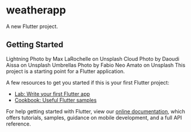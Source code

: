 # weatherapp

A new Flutter project.

## Getting Started

Lightning Photo by Max LaRochelle on Unsplash
Cloud Photo by Daoudi Aissa on Unsplash
Umbrellas Photo by Fabio Neo Amato on Unsplash
This project is a starting point for a Flutter application.

A few resources to get you started if this is your first Flutter project:

- [Lab: Write your first Flutter app](https://flutter.dev/docs/get-started/codelab)
- [Cookbook: Useful Flutter samples](https://flutter.dev/docs/cookbook)

For help getting started with Flutter, view our 
[online documentation](https://flutter.dev/docs), which offers tutorials, 
samples, guidance on mobile development, and a full API reference.
